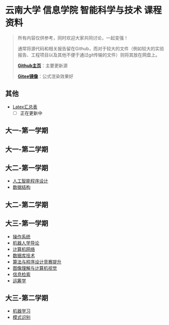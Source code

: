 # 云南大学 信息学院 智能科学与技术 课程资料

> 所有内容仅供参考，同时欢迎大家共同讨论，一起变强！
>
> 通常将源代码和相关报告留在Github，而对于较大的文件（例如较大的实验报告、工程项目以及其他不便于通过git传输的文件）则将其放在网盘上。
>
> [**Github主页**](https://github.com/Steven-Zhl/YNU_IST_Courses)：主要更新源
>
> [**Gitee镜像**](https://gitee.com/Steven-Zhl/YNU_IST_Courses)：公式渲染效果好
>
## 其他

* [Latex汇总表](./其他/Latex.md)
  * [ ] 正在更新中

## 大一-第一学期

## 大一-第二学期

## 大二-第一学期

* [人工智能程序设计](./人工智能程序设计/Introduction.md)
* [数据结构](./数据结构/Introduction.md)

## 大二-第二学期

## 大三-第一学期

* [操作系统](./操作系统/Introduction.md)
* [机器人学导论](./机器人学导论/Introduction.md)
* [计算机网络](./计算机网络/Introduction.md)
* [数据库技术](./数据库技术/Introduction.md)
* [算法与程序设计竞赛提升](./算法与程序设计竞赛提升/Introduction.md)
* [图像理解与计算机视觉](./图像理解与计算机视觉/Introduction.md)
* [信息检索](./信息检索/Introduction.md)
* [运筹学](./运筹学/Introduction.md)

## 大三-第二学期

* [机器学习](./机器学习/Introduction.md)
* [模式识别](./模式识别/Introduction.md)

